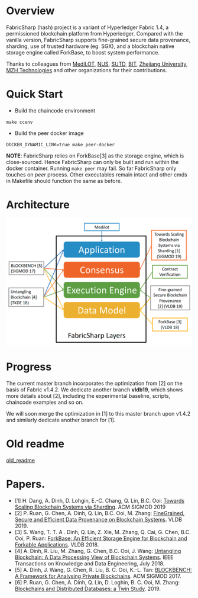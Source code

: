 # Overview
FabricSharp (hash)  project is a variant of Hyperledger Fabric 1.4, a permissioned blockchain platform from Hyperledger. 
Compared with the vanilla version, FabricSharp supports fine-grained secure data provenance, sharding, use of
trusted hardware (eg. SGX), and a blockchain native storage engine called ForkBase, to boost system performance.

Thanks to colleagues from [MediLOT](https://medilot.com), [NUS](https://www.comp.nus.edu.sg/~dbsystem/index.html), [SUTD](https://istd.sutd.edu.sg/people/faculty/dinh-tien-tuan-anh), [BIT](http://cs.bit.edu.cn/szdw/jsml/js/zmh/index.htm), [Zhejiang University](https://person.zju.edu.cn/0098112), [MZH Technologies](http://www.mzhtechnologies.com/) and other organizations for their contributions.

# Quick Start
* Build the chaincode environment
```
make ccenv
```
* Build the peer docker image
```
DOCKER_DYNAMIC_LINK=true make peer-docker
```
__NOTE__: FabricSharp relies on ForkBase[3] as the storage engine, which is close-sourced.
Hence FabricSharp can only be built and run within the docker container. Running `make peer` may fail. So far FabricSharp only touches on _peer_ process. Other executables remain intact and other cmds in Makefile should function the same as before. 

# Architecture
![architecture](architecture.png)

# Progress
The current master branch incorporates the optimization from [2] on the basis of Fabric v1.4.2. 
We dedicate another branch __vldb19__, which shows more details about [2], including the experimental baseline, scripts, chaincode examples and so on. 

We will soon merge the optimization in [1] to this master branch upon v1.4.2 and similarly dedicate another branch for [1]. 

# Old readme 
[old_readme](README.old.md)

# Papers. 
* [1] H. Dang, A. Dinh, D. Lohgin, E.-C. Chang, Q. Lin, B.C. Ooi: [Towards Scaling Blockchain Systems via Sharding](https://arxiv.org/pdf/1804.00399.pdf). ACM SIGMOD 2019
* [2] P. Ruan, G. Chen, A. Dinh, Q. Lin, B.C. Ooi, M. Zhang: [FineGrained, Secure and Efficient Data Provenance on Blockchain Systems](https://www.comp.nus.edu.sg/~ooibc/bcprovenance.pdf). VLDB 2019. 
* [3] S. Wang, T. T. A . Dinh, Q. Lin, Z. Xie, M. Zhang, Q. Cai, G. Chen, B.C. Ooi, P. Ruan: [ForkBase: An Efficient Storage Engine for Blockchain and Forkable Applications](https://www.comp.nus.edu.sg/~ooibc/forkbase.pdf). VLDB 2018. 
* [4] A. Dinh, R. Liu, M. Zhang, G. Chen, B.C. Ooi, J. Wang: [Untangling Blockchain: A Data Processing View of Blockchain Systems](https://ieeexplore.ieee.org/stamp/stamp.jsp?arnumber=8246573). IEEE Transactions on Knowledge and Data Engineering, July 2018. 
* [5] A. Dinh, J. Wang, G. Chen, R. Liu, B. C. Ooi, K.-L. Tan: [BLOCKBENCH: A Framework for Analysing Private Blockchains](https://www.comp.nus.edu.sg/~ooibc/blockbench.pdf). ACM SIGMOD 2017.
* [6] 
P. Ruan, G. Chen, A. Dinh, Q. Lin, D. Loghin, B. C. Ooi, M. Zhang: [Blockchains and Distributed Databases: a Twin Study](https://arxiv.org/pdf/1910.01310.pdf). 2019.
